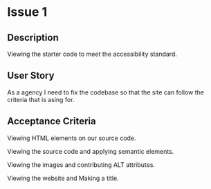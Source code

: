# Issue 1

## Description
Viewing the starter code to meet the accessibility standard.

## User Story
As a agency I need to fix the codebase so that the site can follow the criteria that is asing for.

## Acceptance Criteria
Viewing HTML elements on our source code.

Viewing the source code and applying semantic elements.

Viewing the images and contributing ALT attributes.

Viewing the website and Making a title.